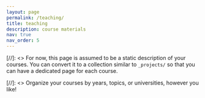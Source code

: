 ```yaml
---
layout: page
permalink: /teaching/
title: teaching
description: course materials
nav: true
nav_order: 5
---
```


[//]: <> For now, this page is assumed to be a static description of your courses. You can convert it to a collection similar to `_projects/` so that you can have a dedicated page for each course.

[//]: <> Organize your courses by years, topics, or universities, however you like!
